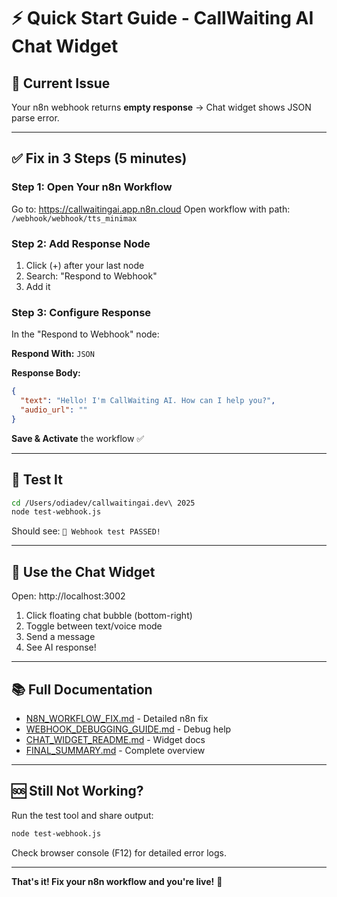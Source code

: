 # ⚡ Quick Start Guide - CallWaiting AI Chat Widget

## 🚨 Current Issue

Your n8n webhook returns **empty response** → Chat widget shows JSON parse error.

---

## ✅ Fix in 3 Steps (5 minutes)

### Step 1: Open Your n8n Workflow
Go to: https://callwaitingai.app.n8n.cloud
Open workflow with path: `/webhook/webhook/tts_minimax`

### Step 2: Add Response Node
1. Click (+) after your last node
2. Search: "Respond to Webhook"
3. Add it

### Step 3: Configure Response
In the "Respond to Webhook" node:

**Respond With:** `JSON`

**Response Body:**
```json
{
  "text": "Hello! I'm CallWaiting AI. How can I help you?",
  "audio_url": ""
}
```

**Save & Activate** the workflow ✅

---

## 🧪 Test It

```bash
cd /Users/odiadev/callwaitingai.dev\ 2025
node test-webhook.js
```

Should see: `🎉 Webhook test PASSED!`

---

## 🎉 Use the Chat Widget

Open: http://localhost:3002

1. Click floating chat bubble (bottom-right)
2. Toggle between text/voice mode
3. Send a message
4. See AI response!

---

## 📚 Full Documentation

- [N8N_WORKFLOW_FIX.md](N8N_WORKFLOW_FIX.md) - Detailed n8n fix
- [WEBHOOK_DEBUGGING_GUIDE.md](WEBHOOK_DEBUGGING_GUIDE.md) - Debug help
- [CHAT_WIDGET_README.md](CHAT_WIDGET_README.md) - Widget docs
- [FINAL_SUMMARY.md](FINAL_SUMMARY.md) - Complete overview

---

## 🆘 Still Not Working?

Run the test tool and share output:
```bash
node test-webhook.js
```

Check browser console (F12) for detailed error logs.

---

**That's it! Fix your n8n workflow and you're live!** 🚀

